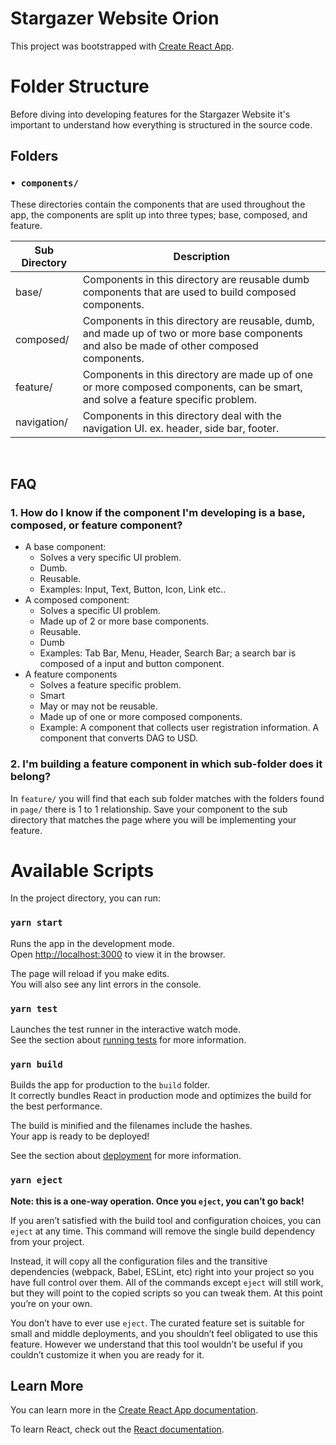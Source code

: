 # Stargazer Website Orion

This project was bootstrapped with [Create React App](https://github.com/facebook/create-react-app).


# Folder Structure

Before diving into developing features for the Stargazer Website it's important to understand how
everything is structured in the source code.

## Folders
### `• components/`
These directories contain the components that are used throughout the app, the components are split up
into three types; base, composed, and feature.

| Sub Directory      | Description |
| ----------- | ----------- |
| base/       | Components in this directory are reusable dumb components that are used to build composed components. | 
| composed/   | Components in this directory are reusable, dumb, and made up of two or more base components and also be made of other composed components.   | 
| feature/    | Components in this directory are made up of one or more composed components, can be smart, and solve a feature specific problem. |  
| navigation/ | Components in this directory deal with the navigation UI. ex. header, side bar, footer. |   

<br />

## FAQ
### 1. How do I know if the component I'm developing is a base, composed, or feature component?

- A base component:
    - Solves a very specific UI problem.
    - Dumb.
    - Reusable.
    - Examples: Input, Text, Button, Icon, Link etc..
- A composed component:
    - Solves a specific UI problem.
    - Made up of 2 or more base components.
    - Reusable.
    - Dumb
    - Examples: Tab Bar, Menu, Header, Search Bar; a search bar is composed of a input and button component.
- A feature components
    - Solves a feature specific problem.
    - Smart
    - May or may not be reusable.
    - Made up of one or more composed components.
    - Example:  A component that collects user registration information. A component that converts DAG to USD.


### 2. I'm building a feature component in which sub-folder does it belong?
In `feature/` you will find that each sub folder matches with the folders found in `page/` there is 1 to 1 relationship.
Save your component to the sub directory that matches the page where you will be implementing your feature.

# Available Scripts

In the project directory, you can run:

### `yarn start`

Runs the app in the development mode.\
Open [http://localhost:3000](http://localhost:3000) to view it in the browser.

The page will reload if you make edits.\
You will also see any lint errors in the console.

### `yarn test`

Launches the test runner in the interactive watch mode.\
See the section about [running tests](https://facebook.github.io/create-react-app/docs/running-tests) for more information.

### `yarn build`

Builds the app for production to the `build` folder.\
It correctly bundles React in production mode and optimizes the build for the best performance.

The build is minified and the filenames include the hashes.\
Your app is ready to be deployed!

See the section about [deployment](https://facebook.github.io/create-react-app/docs/deployment) for more information.

### `yarn eject`

**Note: this is a one-way operation. Once you `eject`, you can’t go back!**

If you aren’t satisfied with the build tool and configuration choices, you can `eject` at any time. This command will remove the single build dependency from your project.

Instead, it will copy all the configuration files and the transitive dependencies (webpack, Babel, ESLint, etc) right into your project so you have full control over them. All of the commands except `eject` will still work, but they will point to the copied scripts so you can tweak them. At this point you’re on your own.

You don’t have to ever use `eject`. The curated feature set is suitable for small and middle deployments, and you shouldn’t feel obligated to use this feature. However we understand that this tool wouldn’t be useful if you couldn’t customize it when you are ready for it.

## Learn More

You can learn more in the [Create React App documentation](https://facebook.github.io/create-react-app/docs/getting-started).

To learn React, check out the [React documentation](https://reactjs.org/).
